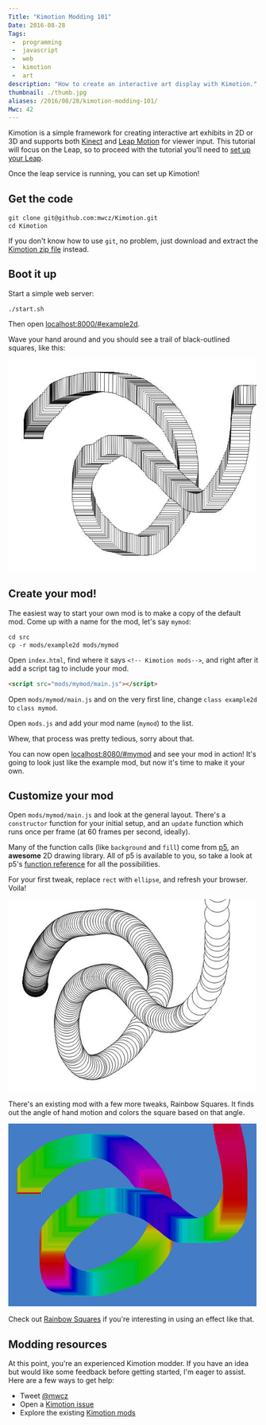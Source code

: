 ```yaml
---
Title: "Kimotion Modding 101"
Date: 2016-08-28
Tags:
 -  programming
 -  javascript
 -  web
 -  kimotion
 -  art
description: "How to create an interactive art display with Kimotion."
thumbnail: ./thumb.jpg
aliases: /2016/08/28/kimotion-modding-101/
Mwc: 42
---
```


Kimotion is a simple framework for creating interactive art exhibits in 2D or
3D and supports both [Kinect][kinect] and [Leap Motion][leap] for viewer input.
This tutorial will focus on the Leap, so to proceed with the tutorial you'll
need to [set up your Leap][leap-setup].

Once the leap service is running, you can set up Kimotion!

## Get the code

    git clone git@github.com:mwcz/Kimotion.git
    cd Kimotion

If you don't know how to use `git`, no problem, just download and extract the
[Kimotion zip file](https://github.com/mwcz/Kimotion/archive/master.zip)
instead.

## Boot it up

Start a simple web server:

    ./start.sh

Then open [localhost:8000/#example2d](http://localhost:8000/#example2d).

Wave your hand around and you should see a trail of black-outlined squares,
like this:

![example2d mod screenshot](example2d.jpg)

## Create your mod!

The easiest way to start your own mod is to make a copy of the default mod.
Come up with a name for the mod, let's say `mymod`:

    cd src
    cp -r mods/example2d mods/mymod

Open `index.html`, find where it says `<!-- Kimotion mods-->`, and right after
it add a script tag to include your mod.

```html
<script src="mods/mymod/main.js"></script>
```

Open `mods/mymod/main.js` and on the very first line, change `class example2d`
to `class mymod`.

Open `mods.js` and add your mod name (`mymod`) to the list.

Whew, that process was pretty tedious, sorry about that.

You can now open [localhost:8080/#mymod](http://localhost:8080/#mymod) and see
your mod in action! It's going to look just like the example mod, but now it's
time to make it your own.

## Customize your mod

Open `mods/mymod/main.js` and look at the general layout. There's a
`constructor` function for your initial setup, and an `update` function which
runs once per frame (at 60 frames per second, ideally).

Many of the function calls (like `background` and `fill`) come from [p5][p5],
an **awesome** 2D drawing library. All of p5 is available to you, so take a
look at p5's [function reference][p5-ref] for all the possibilities.

For your first tweak, replace `rect` with `ellipse`, and refresh your browser.
Voila!

![example2d mod screenshot with circles](example2d-circle.jpg)

There's an existing mod with a few more tweaks, Rainbow Squares. It finds out
the angle of hand motion and colors the square based on that angle.

![rainbow squares mod screenshot](rainbow-squares.jpg)

Check out [Rainbow Squares][rainbow-square] if you're interesting in using an
effect like that.

## Modding resources

At this point, you're an experienced Kimotion modder. If you have an idea but
would like some feedback before getting started, I'm eager to assist. Here are
a few ways to get help:

- Tweet [@mwcz][twitter]
- Open a [Kimotion issue][kimotion-issue]
- Explore the existing [Kimotion mods][mods]

[kimotion-web]: http://kimotion.xyz
[kinect]: http://www.xbox.com/en-US/xbox-360/accessories/kinect
[leap]: https://www.leapmotion.com/
[leap-setup]: https://www.leapmotion.com/setup
[npm]: https://www.npmjs.com/
[p5]: https://p5js.org/
[p5-ref]: https://p5js.org/reference/
[mods]: https://github.com/mwcz/Kimotion/tree/master/src/mods
[mod-ideas]: https://github.com/mwcz/Kimotion/issues?q=is%3Aopen+is%3Aissue+label%3A%22mod+idea%22
[kimotion-issue]: https://github.com/mwcz/Kimotion/issues/new
[twitter]: https://twitter.com/mwcz
[rainbow-square]: https://github.com/mwcz/Kimotion/blob/master/src/mods/rainbow-square/main.js
